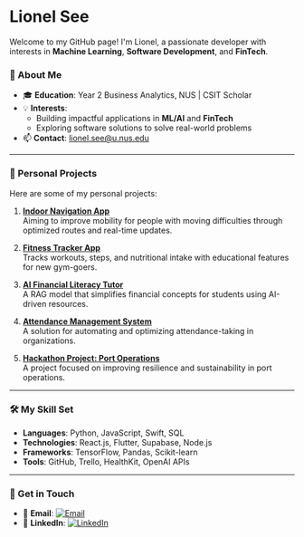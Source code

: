 # Lionel See

Welcome to my GitHub page! I'm Lionel, a passionate developer with interests in **Machine Learning**, **Software Development**, and **FinTech**. 

### 🌟 About Me
- 🎓 **Education**: Year 2 Business Analytics, NUS | CSIT Scholar
- 💡 **Interests**: 
  - Building impactful applications in **ML/AI** and **FinTech**
  - Exploring software solutions to solve real-world problems
- 📫 **Contact**: [lionel.see@u.nus.edu](mailto:lionel.see@u.nus.edu)

---

### 📂 Personal Projects

Here are some of my personal projects:

1. **[Indoor Navigation App](https://github.com/your-repo-name/indoor-navigation)**  
   Aiming to improve mobility for people with moving difficulties through optimized routes and real-time updates.

2. **[Fitness Tracker App](https://github.com/your-repo-name/fitness-tracker)**  
   Tracks workouts, steps, and nutritional intake with educational features for new gym-goers.

3. **[AI Financial Literacy Tutor](https://github.com/your-repo-name/financial-literacy-tutor)**  
   A RAG model that simplifies financial concepts for students using AI-driven resources.

4. **[Attendance Management System](https://github.com/your-repo-name/attendance-system)**  
   A solution for automating and optimizing attendance-taking in organizations.

5. **[Hackathon Project: Port Operations](https://github.com/your-repo-name/port-operations)**  
   A project focused on improving resilience and sustainability in port operations.

---

### 🛠️ My Skill Set
- **Languages**: Python, JavaScript, Swift, SQL
- **Technologies**: React.js, Flutter, Supabase, Node.js
- **Frameworks**: TensorFlow, Pandas, Scikit-learn
- **Tools**: GitHub, Trello, HealthKit, OpenAI APIs


---

### 📌 Get in Touch
- 💌 **Email**: [![Email](https://img.shields.io/badge/Email-%23D14836?style=for-the-badge&logo=gmail&logoColor=white)](mailto:lionel.see@u.nus.edu)
- 💼 **LinkedIn**: [![LinkedIn](https://img.shields.io/badge/LinkedIn-%230077B5?style=for-the-badge&logo=linkedin&logoColor=white)](https://www.linkedin.com/in/your-link)
